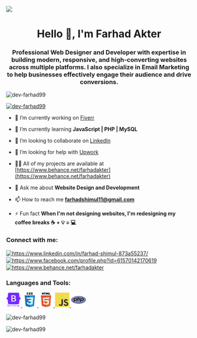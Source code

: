 <img src="[https://media.licdn.com/dms/image/v2/D5616AQEmi4xpMGUt6A/profile-displaybackgroundimage-shrink_350_1400/profile-displaybackgroundimage-shrink_350_1400/0/1675083806635?e=1756944000&v=beta&t=DQ1Ye-o18u3NxxfWLAcPzwpeA6bQhllu1qyf8mQaqbQ](https://media.licdn.com/dms/image/v2/D5616AQEy5705ph09Gg/profile-displaybackgroundimage-shrink_350_1400/B56ZiDDU8vHQAg-/0/1754545345118?e=1757548800&v=beta&t=Wvu9XpbttsJGRHQEnm85ufYr3TjVbiSEzdu_Voof_OI)">
<h1 align="center">Hello 👋, I'm Farhad Akter</h1>
<h3 align="center"> Professional Web Designer and Developer with expertise in building modern, responsive, and high-converting websites across multiple platforms. I also specialize in Email Marketing to help businesses effectively engage their audience and drive conversions.</h3>

<p align="left"> <img src="https://komarev.com/ghpvc/?username=dev-farhad99&label=Profile%20views&color=0e75b6&style=flat" alt="dev-farhad99" /> </p>

<p align="left"> <a href="https://github.com/ryo-ma/github-profile-trophy"><img src="https://github-profile-trophy.vercel.app/?username=dev-farhad99" alt="dev-farhad99" /></a> </p>

- 🔭 I’m currently working on [Fiverr](https://www.fiverr.com/s/vvk5PGz)

- 🌱 I’m currently learning **JavaScript | PHP | MySQL**

- 👯 I’m looking to collaborate on [LinkedIn](https://www.linkedin.com/in/farhad-shimul-873a55237/)

- 🤝 I’m looking for help with [Upwork](https://www.upwork.com/freelancers/~01cc042cf34f0ad0d1?mp_source=share)

- 👨‍💻 All of my projects are available at [https://www.behance.net/farhadakter](https://www.behance.net/farhadakter)

- 💬 Ask me about **Website Design and Development**

- 📫 How to reach me **farhadshimul11@gmail.com**

- ⚡ Fun fact **When I'm not designing websites, I'm redesigning my coffee breaks ☕ + 💡 = 💻**

<h3 align="left">Connect with me:</h3>
<p align="left">
<a href="https://linkedin.com/in/https://www.linkedin.com/in/farhad-shimul-873a55237/" target="blank"><img align="center" src="https://raw.githubusercontent.com/rahuldkjain/github-profile-readme-generator/master/src/images/icons/Social/linked-in-alt.svg" alt="https://www.linkedin.com/in/farhad-shimul-873a55237/" height="30" width="40" /></a>
<a href="https://fb.com/https://www.facebook.com/profile.php?id=61570142170619" target="blank"><img align="center" src="https://raw.githubusercontent.com/rahuldkjain/github-profile-readme-generator/master/src/images/icons/Social/facebook.svg" alt="https://www.facebook.com/profile.php?id=61570142170619" height="30" width="40" /></a>
<a href="https://www.behance.net/https://www.behance.net/farhadakter" target="blank"><img align="center" src="https://raw.githubusercontent.com/rahuldkjain/github-profile-readme-generator/master/src/images/icons/Social/behance.svg" alt="https://www.behance.net/farhadakter" height="30" width="40" /></a>
</p>

<h3 align="left">Languages and Tools:</h3>
<p align="left"> <a href="https://getbootstrap.com" target="_blank" rel="noreferrer"> <img src="https://raw.githubusercontent.com/devicons/devicon/master/icons/bootstrap/bootstrap-plain-wordmark.svg" alt="bootstrap" width="40" height="40"/> </a> <a href="https://www.w3schools.com/css/" target="_blank" rel="noreferrer"> <img src="https://raw.githubusercontent.com/devicons/devicon/master/icons/css3/css3-original-wordmark.svg" alt="css3" width="40" height="40"/> </a> <a href="https://www.w3.org/html/" target="_blank" rel="noreferrer"> <img src="https://raw.githubusercontent.com/devicons/devicon/master/icons/html5/html5-original-wordmark.svg" alt="html5" width="40" height="40"/> </a> <a href="https://developer.mozilla.org/en-US/docs/Web/JavaScript" target="_blank" rel="noreferrer"> <img src="https://raw.githubusercontent.com/devicons/devicon/master/icons/javascript/javascript-original.svg" alt="javascript" width="40" height="40"/> </a> <a href="https://www.php.net" target="_blank" rel="noreferrer"> <img src="https://raw.githubusercontent.com/devicons/devicon/master/icons/php/php-original.svg" alt="php" width="40" height="40"/> </a> </p>

<p><img align="center" src="https://github-readme-stats.vercel.app/api/top-langs?username=dev-farhad99&show_icons=true&locale=en&layout=compact" alt="dev-farhad99" /></p>

<p><img align="center" src="https://github-readme-streak-stats.herokuapp.com/?user=dev-farhad99&" alt="dev-farhad99" /></p>

